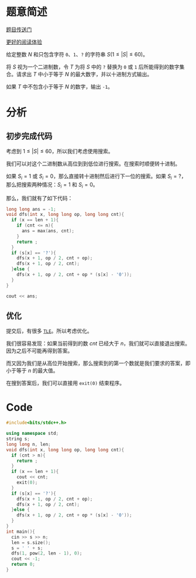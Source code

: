 # 题意简述
[题目传送门](/problem/at_abc301_d)

[更好的阅读体验](/blog/tianbiandeshenghuo11/solution-at-abc301-d)

给定整数 $N$ 和只包含字符 `0`、`1`、`?` 的字符串 $S(1\le |S|\le 60)$。

将 $S$ 视为一个二进制数，令 $T$ 为将 $S$ 中的 `?` 替换为 `0` 或 `1` 后所能得到的数字集合。请求出 $T$ 中小于等于 $N$ 的最大数字，并以十进制方式输出。

如果 $T$ 中不包含小于等于 $N$ 的数字，输出 `-1`。

# 分析
## 初步完成代码
考虑到 $1\le |S|\le 60$，所以我们考虑使用搜索。

我们可以对这个二进制数从高位到到低位进行搜索。在搜索时顺便转十进制。

如果 $S_i=\text{1}$ 或 $S_i=\text{0}$，那么直接转十进制然后进行下一位的搜索。如果 $S_i=\text{?}$，那么把搜索两种情况：$S_i=\text{1}$ 和 $S_i=\text{0}$。

那么，我们就有了如下代码：
```cpp
long long ans = -1;
void dfs(int x, long long op, long long cnt){
  if (x == len + 1){
    if (cnt <= n){
      ans = max(ans, cnt);
    }
    return ;
  }
  if (s[x] == '?'){
    dfs(x + 1, op / 2, cnt + op);
    dfs(x + 1, op / 2, cnt);
  }else {
    dfs(x + 1, op / 2, cnt + op * (s[x] - '0'));
  }
}

cout << ans;
```
## 优化
提交后，有很多 [`TLE`](https://atcoder.jp/contests/abc301/submissions/41459761)。所以考虑优化。

我们很容易发现：如果当前得到的数 $cnt$ 已经大于 $n$，我们就可以直接退出搜索。因为之后不可能再得到答案。

而又因为我们是从高位开始搜索，那么搜索到的第一个数就是我们要求的答案，即小于等于 $n$ 的最大值。

在搜到答案后，我们可以直接用 `exit(0)` 结束程序。

# Code
```cpp
#include<bits/stdc++.h>

using namespace std;
string s;
long long n, len;
void dfs(int x, long long op, long long cnt){
  if (cnt > n){
    return ;
  }
  if (x == len + 1){
    cout << cnt;
    exit(0);
  }
  if (s[x] == '?'){
    dfs(x + 1, op / 2, cnt + op);
    dfs(x + 1, op / 2, cnt);
  }else {
    dfs(x + 1, op / 2, cnt + op * (s[x] - '0'));
  }
}
int main(){
  cin >> s >> n;
  len = s.size();
  s = ' ' + s;
  dfs(1, pow(2, len - 1), 0);
  cout << -1;
  return 0;
}
```
